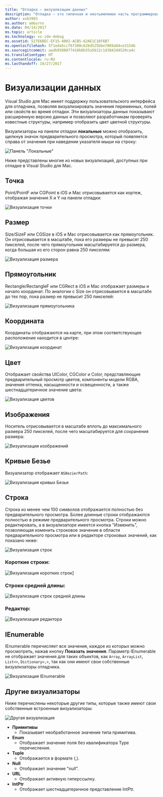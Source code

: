 ```yaml
---
title: "Отладка — визуализации данных"
description: "Отладка — это типичная и неотъемлемая часть программирования. Visual Studio для Mac предоставляет обширный набор функций для облегчения отладки. Эта статья рассматривает различные визуализации данных, которые можно просматривать при проверке объектов в отладчике."
author: asb3993
ms.author: amburns
ms.date: 04/14/2017
ms.topic: article
ms.technology: vs-ide-debug
ms.assetid: 527E6BEC-EF15-4002-ACB5-62AE1C16F6B7
ms.openlocfilehash: 5f1eda5ccf6f308c626d525bbe7069a84ce3154b
ms.sourcegitcommit: aadb9588877418b8b55a5612c1d3842d4520ca4c
ms.translationtype: HT
ms.contentlocale: ru-RU
ms.lasthandoff: 10/27/2017
---
```

# <a name="data-visualizations"></a>Визуализации данных

Visual Studio для Mac имеет поддержку пользовательского интерфейса для отладчика, позволяя визуализировать значения переменных, полей или свойств во время отладки. Эти визуализаторы данных показывают расширенную версию данных и позволяют разработчикам проверять известные структуры, например отобразить цвет цветной структуры.

Визуализаторы на панели отладки **локальные** можно отобразить, щелкнув значок предварительного просмотра, который появляется справа от значения при наведении указателя мыши на строку:

 ![Панель "Локальные"](media/data-visualizations-image9.png)

Ниже представлены многие из новых визуализаций, доступных при отладке в Visual Studio для Mac.

## <a name="point"></a>Точка
Point/PointF или CGPoint в iOS и Mac отрисовывается как кортеж, отображая значения X и Y на панели отладки:

 ![Визуализация точки](media/data-visualizations-image10.png)

## <a name="size"></a>Размер
Size/SizeF или CGSize в iOS и Mac отрисовывается как прямоугольник. Он отрисовывается в масштабе, пока его размеры не превысят 250 пикселей, после чего прямоугольник масштабируется до размера, когда большая из его сторон равна 250 пикселям:

![Визуализация размера](media/data-visualizations-image11.png)


## <a name="rectangle"></a>Прямоугольник
Rectangle/RectangleF или CGRect в iOS и Mac отображает размеры и начало координат. По аналогии с Size он отрисовывается в масштабе до тех пор, пока размер не превысит 250 пикселей:

 ![Визуализация прямоугольника](media/data-visualizations-image12.png)

## <a name="coordinate"></a>Координата
Координаты отображаются на карте, при этом соответствующее расположение находится в центре:

![Визуализация координат](media/data-visualizations-image13.png)

## <a name="color"></a>Цвет
Отображает свойства UIColor, CGColor и Color, представляющие предварительный просмотр цветов, компоненты модели RGBA, значения оттенка, насыщенности и освещенности, а также шестнадцатеричное значение цвета:

![Визуализация цветов](media/data-visualizations-image14.png)


## <a name="images"></a>Изображения

Носитель отрисовывается в масштабе вплоть до максимального размера 250 пикселей, после чего масштабируется для сохранения размера:

 ![Визуализация изображений](media/data-visualizations-image15.png)


## <a name="bezier-curves"></a>Кривые Безье

Визуализатор отображает `NSBezierPath`:

![Визуализация кривых Безье](media/data-visualizations-image16.png)


## <a name="string"></a>Строка

Строка из менее чем 100 символов отображается полностью без предварительного просмотра. Более длинные строки отображаются полностью в режиме предварительного просмотра. Строки можно редактировать, а в визуализаторе имеется кнопка "Изменить", позволяющая изменить строковое значение в области предварительного просмотра или в редакторе строковых значений, как показано ниже:

![Визуализация строк](media/data-visualizations-image17.png)

### <a name="small-strings"></a>Короткие строки:
![Визуализация коротких строк](media/data-visualizations-image18.png)]

### <a name="medium-length-strings"></a>Строки средней длины:
![Визуализация строк средней длины](media/data-visualizations-image19.png)

### <a name="editor"></a>Редактор:

 ![Визуализация редактора](media/data-visualizations-image21.png)

## <a name="ienumerable"></a>IEnumerable

IEnumerable перечисляет все значения, каждое из которых можно просмотреть, нажав кнопку **Показать значения**. Параметр IEnumerable не отображает значения для таких объектов, как `Array`, `ArrayList`, `List<>`, `Dictionary<,>`, так как они имеют свои собственные визуализаторы отладчика.

![Визуализация IEnumerable](media/data-visualizations-image22.png)

## <a name="other-visualizers"></a>Другие визуализаторы

Ниже перечислены некоторые другие типы, которые также имеют свои собственные встроенные визуализаторы:

 ![Другая визуализация](media/data-visualizations-image23.png)

*   **Примитивы**
    *   Показывает необработанное значение типа примитива.
*   **Enum**
    *   Отображает значение поля без квалификатора Type перечисления.
*   **Tuple**
    *   Отображается в формате (,).
*   **Null**
    *   Отображает значение "null".
*   **URL**
    *   Отображает активную гиперссылку.
*   **IntPtr**
    *   Отображает шестнадцатеричное представление IntPtr.
